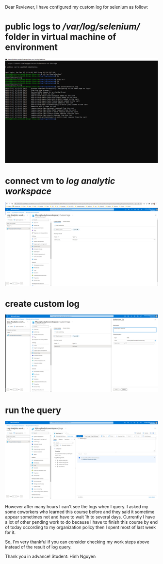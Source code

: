 Dear Reviewer,
I have configured my custom log for selenium as follow:
# public logs to */var/log/selenium/* folder in virtual machine of environment
![Image](./images-step-config-log/show-content-log-file-on-vm.jpg)

# connect vm to *log analytic workspace*
![Image](./images-step-config-log/connect-vm-workspace.jpg)

# create custom log
![Image](./images-step-config-log/config-custom-log-at-workspace-detail.jpg)

# run the query
![Image](./images-step-config-log/query-custom-log.jpg)

However after many hours I can't see the logs when I query. I asked my some coworkers who learned this course before and they said it sometime appear sometimes not and have to wait 1h to several days. 
Currently I have a lot of other pending work to do because I have to finish this course by end of today occording to my organization policy then I spent most of last week for it. 

So, I'm very thankful if you can consider checking my work steps above instead of the result of log query.

Thank you in advance!
Student: Hinh Nguyen